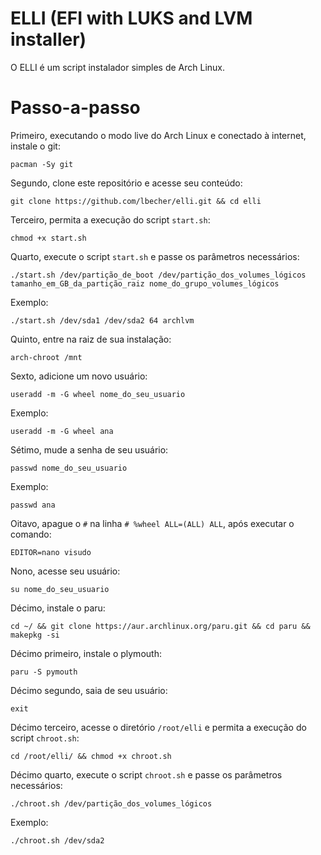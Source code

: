 # ELLI (EFI with LUKS and LVM installer)
O ELLI é um script instalador simples de Arch Linux.

# Passo-a-passo
Primeiro, executando o modo live do Arch Linux e conectado à internet, instale o git:
```
pacman -Sy git
```
Segundo, clone este repositório e acesse seu conteúdo:
```
git clone https://github.com/lbecher/elli.git && cd elli
```
Terceiro, permita a execução do script `start.sh`:
```
chmod +x start.sh
```
Quarto, execute o script `start.sh` e passe os parâmetros necessários:
```
./start.sh /dev/partição_de_boot /dev/partição_dos_volumes_lógicos tamanho_em_GB_da_partição_raiz nome_do_grupo_volumes_lógicos
```
Exemplo:
```
./start.sh /dev/sda1 /dev/sda2 64 archlvm
```
Quinto, entre na raiz de sua instalação:
```
arch-chroot /mnt
```
Sexto, adicione um novo usuário:
```
useradd -m -G wheel nome_do_seu_usuario
```
Exemplo:
```
useradd -m -G wheel ana
```
Sétimo, mude a senha de seu usuário:
```
passwd nome_do_seu_usuario
```
Exemplo:
```
passwd ana
```
Oitavo, apague o `#` na linha `# %wheel ALL=(ALL) ALL`, após executar o comando:
```
EDITOR=nano visudo
```
Nono, acesse seu usuário:
```
su nome_do_seu_usuario
```
Décimo, instale o paru:
```
cd ~/ && git clone https://aur.archlinux.org/paru.git && cd paru && makepkg -si
```
Décimo primeiro, instale o plymouth:
```
paru -S pymouth
```
Décimo segundo, saia de seu usuário:
```
exit
```
Décimo terceiro, acesse o diretório `/root/elli` e permita a execução do script `chroot.sh`:
```
cd /root/elli/ && chmod +x chroot.sh
```
Décimo quarto, execute o script `chroot.sh` e passe os parâmetros necessários:
```
./chroot.sh /dev/partição_dos_volumes_lógicos
```
Exemplo:
```
./chroot.sh /dev/sda2
```
